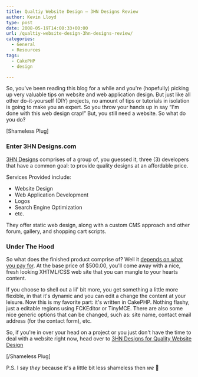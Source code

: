 ```yaml
---
title: Qualtiy Website Design – 3HN Designs Review
author: Kevin Lloyd
type: post
date: 2008-05-19T14:00:33+00:00
url: /qualtiy-website-design-3hn-designs-review/
categories:
  - General
  - Resources
tags:
  - CakePHP
  - design

---
```

So, you've been reading this blog for a while and you're (hopefully) picking up very valuable tips on website and web application design. But just like all other do-it-yourself (DIY) projects, no amount of tips or tutorials in isolation is going to make you an expert. So you throw your hands up in say &#8220;I'm done with this web design crap!&#8221; But, you still need a website. So what do you do?

[Shameless Plug]

### Enter 3HN Designs.com

<a rel="nofollow" href="http://www.3hndesigns.com">3HN Designs</a> comprises of a group of, you guessed it, three (3) developers that have a common goal: to provide quality designs at an affordable price.

Services Provided include:

  * Website Design
  * Web Application Development
  * Logos
  * Search Engine Optimization
  * etc.

They offer static web design, along with a custom CMS approach and other forum, gallery, and shopping cart scripts.

### Under The Hood

So what does the finished product comprise of? Well it <a rel="nofollow" href="http://www.3hndesigns.com/pricing.htm">depends on what you pay for</a>. At the base price of $500.00, you'll come away with a nice, fresh looking XHTML/CSS web site that you can mangle to your hearts content.

If you choose to shell out a lil' bit more, you get something a little more flexible, in that it's dynamic and you can edit a change the content at your leisure. Now this is my favorite part: it's written in CakePHP. Nothing flashy, just a editable regions using FCKEditor or TinyMCE. There are also some nice generic options that can be changed, such as: site name, contact email address (for the contact form), etc.

So, if you're in over your head on a project or you just don't have the time to deal with a website right now, head over to <a rel="nofollow" href="http://www.3hndesigns.com/">3HN Designs for Quality Website Design</a>

[/Shameless Plug]

P.S. I say _they_ because it's a little bit less shameless then _we_ 🙂